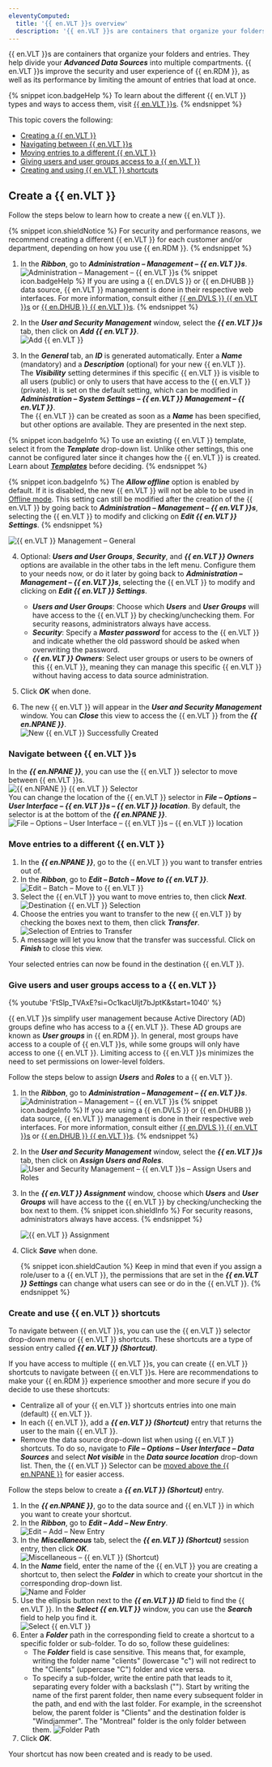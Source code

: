 ```yaml
---
eleventyComputed:
  title: '{{ en.VLT }}s overview'
  description: '{{ en.VLT }}s are containers that organize your folders and entries. They help divide your Advanced Data Sources into multiple compartments.'
---
```

{{ en.VLT }}s are containers that organize your folders and entries. They help divide your ***Advanced Data Sources*** into multiple compartments. {{ en.VLT }}s improve the security and user experience of {{ en.RDM }}, as well as its performance by limiting the amount of entries that load at once.

{% snippet icon.badgeHelp %}
To learn about the different {{ en.VLT }} types and ways to access them, visit [{{ en.VLT }}s](/rdm/windows/commands/view/panels/vault/).
{% endsnippet %}
 
This topic covers the following:

* [Creating a {{ en.VLT }}](#create-a-vault)
* [Navigating between {{ en.VLT }}s](#navigate-between-vaults)
* [Moving entries to a different {{ en.VLT }}](#move-entries-to-a-different-vault)
* [Giving users and user groups access to a {{ en.VLT }}](#give-users-and-user-groups-access-to-a-vault)
* [Creating and using {{ en.VLT }} shortcuts](#create-and-use-vault-shortcuts)

## Create a {{ en.VLT }}

Follow the steps below to learn how to create a new {{ en.VLT }}.

{% snippet icon.shieldNotice %} 
For security and performance reasons, we recommend creating a different {{ en.VLT }} for each customer and/or department, depending on how you use {{ en.RDM }}. 
{% endsnippet %}
 
1. In the ***Ribbon***, go to ***Administration – Management – {{ en.VLT }}s***.  
![Administration – Management – {{ en.VLT }}s](https://webdevolutions.azureedge.net/docs/en/rdm/windows/clip11300.png) 
{% snippet icon.badgeHelp %} 
If you are using a {{ en.DVLS }} or {{ en.DHUBB }} data source, {{ en.VLT }} management is done in their respective web interfaces. For more information, consult either [{{ en.DVLS }} {{ en.VLT }}s](/server/web-interface/administration/security-management/vaults/) or [{{ en.DHUB }} {{ en.VLT }}s](/hub/web-interface/hub-overview/administration/management/vaults/). 
{% endsnippet %}
 
2. In the ***User and Security Management*** window, select the ***{{ en.VLT }}s*** tab, then click on ***Add {{ en.VLT }}***.  
![Add {{ en.VLT }}](https://webdevolutions.azureedge.net/docs/en/rdm/windows/clip10739.png) 
1. In the ***General*** tab, an ***ID*** is generated automatically. Enter a ***Name*** (mandatory) and a ***Description*** (optional) for your new {{ en.VLT }}.  
The ***Visibility*** setting determines if this specific {{ en.VLT }} is visible to all users (public) or only to users that have access to the {{ en.VLT }} (private). It is set on the default setting, which can be modified in ***Administration – System Settings – {{ en.VLT }} Management – {{ en.VLT }}***.  
The {{ en.VLT }} can be created as soon as a ***Name*** has been specified, but other options are available. They are presented in the next step. 

{% snippet icon.badgeInfo %} 
To use an existing {{ en.VLT }} template, select it from the ***Template*** drop-down list. Unlike other settings, this one cannot be configured later since it changes how the {{ en.VLT }} is created. Learn about [***Templates***](/rdm/windows/commands/file/templates/) before deciding. 
{% endsnippet %}
 
{% snippet icon.badgeInfo %} 
The ***Allow offline*** option is enabled by default. If it is disabled, the new {{ en.VLT }} will not be able to be used in [Offline mode](/rdm/windows/data-sources/offline-mode/). This setting can still be modified after the creation of the {{ en.VLT }} by going back to ***Administration – Management – {{ en.VLT }}s***, selecting the {{ en.VLT }} to modify and clicking on ***Edit {{ en.VLT }} Settings***. 
{% endsnippet %}
 
![{{ en.VLT }} Management – General](https://webdevolutions.azureedge.net/docs/en/rdm/windows/RDMWin2161.png) 

4. Optional: ***Users and User Groups***, ***Security***, and ***{{ en.VLT }} Owners*** options are available in the other tabs in the left menu. Configure them to your needs now, or do it later by going back to ***Administration – Management – {{ en.VLT }}s***, selecting the {{ en.VLT }} to modify and clicking on ***Edit {{ en.VLT }} Settings***.
    * ***Users and User Groups***: Choose which ***Users*** and ***User Groups*** will have access to the {{ en.VLT }} by checking/unchecking them. For security reasons, administrators always have access.
    * ***Security***: Specify a ***Master password*** for access to the {{ en.VLT }} and indicate whether the old password should be asked when overwriting the password.
    * ***{{ en.VLT }} Owners***: Select user groups or users to be owners of this {{ en.VLT }}, meaning they can manage this specific {{ en.VLT }} without having access to data source administration.

5. Click ***OK*** when done. 
1. The new {{ en.VLT }} will appear in the ***User and Security Management*** window. You can ***Close*** this view to access the {{ en.VLT }} from the ***{{ en.NPANE }}***.  
![New {{ en.VLT }} Successfully Created](https://webdevolutions.azureedge.net/docs/en/rdm/windows/RDMWin2138.png) 

### Navigate between {{ en.VLT }}s

In the ***{{ en.NPANE }}***, you can use the {{ en.VLT }} selector to move between {{ en.VLT }}s.  
![{{ en.NPANE }} {{ en.VLT }} Selector](https://webdevolutions.azureedge.net/docs/en/rdm/windows/clip3602.png)  
You can change the location of the {{ en.VLT }} selector in ***File – Options – User Interface – {{ en.VLT }}s – {{ en.VLT }} location***. By default, the selector is at the bottom of the ***{{ en.NPANE }}***.  
![File – Options – User Interface – {{ en.VLT }}s – {{ en.VLT }} location](https://webdevolutions.azureedge.net/docs/en/rdm/windows/RDMWin2141.png)

### Move entries to a different {{ en.VLT }}

1. In the ***{{ en.NPANE }}***, go to the {{ en.VLT }} you want to transfer entries out of.
1. In the ***Ribbon***, go to ***Edit – Batch – Move to {{ en.VLT }}***.  
![Edit – Batch – Move to {{ en.VLT }}](https://webdevolutions.azureedge.net/docs/en/rdm/windows/clip7030.png)
1. Select the {{ en.VLT }} you want to move entries to, then click ***Next***.  
![Destination {{ en.VLT }} Selection](https://webdevolutions.azureedge.net/docs/en/rdm/windows/clip7031.png)
1. Choose the entries you want to transfer to the new {{ en.VLT }} by checking the boxes next to them, then click ***Transfer***.  
![Selection of Entries to Transfer](https://webdevolutions.azureedge.net/docs/en/rdm/windows/clip7032.png) 
1. A message will let you know that the transfer was successful. Click on ***Finish*** to close this view.  

Your selected entries can now be found in the destination {{ en.VLT }}.

### Give users and user groups access to a {{ en.VLT }}

{% youtube 'FtSlp_TVAxE?si=Oc1kacUIjt7bJptK&amp;start=1040' %}  

{{ en.VLT }}s simplify user management because Active Directory (AD) groups define who has access to a {{ en.VLT }}. These AD groups are known as ***User groups*** in {{ en.RDM }}. In general, most groups have access to a couple of {{ en.VLT }}s, while some groups will only have access to one {{ en.VLT }}. Limiting access to {{ en.VLT }}s minimizes the need to set permissions on lower-level folders.  

Follow the steps below to assign ***Users*** and ***Roles*** to a {{ en.VLT }}.  

1. In the ***Ribbon***, go to ***Administration – Management – {{ en.VLT }}s***.  
   ![Administration – Management – {{ en.VLT }}s](https://webdevolutions.azureedge.net/docs/en/rdm/windows/clip11300.png) 
   {% snippet icon.badgeInfo %} 
   If you are using a {{ en.DVLS }} or {{ en.DHUBB }} data source, {{ en.VLT }} management is done in their respective web interfaces. For more information, consult either [{{ en.DVLS }} {{ en.VLT }}s](/server/web-interface/administration/security-management/vaults/) or [{{ en.DHUB }} {{ en.VLT }}s](/hub/web-interface/hub-overview/administration/management/vaults/). 
   {% endsnippet %}

1. In the ***User and Security Management*** window, select the ***{{ en.VLT }}s*** tab, then click on ***Assign Users and Roles***.  
   ![User and Security Management – {{ en.VLT }}s – Assign Users and Roles](https://webdevolutions.azureedge.net/docs/en/rdm/windows/clip7033.png) 
1. In the ***{{ en.VLT }} Assignment*** window, choose which ***Users*** and ***User Groups*** will have access to the {{ en.VLT }} by checking/unchecking the box next to them. 
   {% snippet icon.shieldInfo %} 
   For security reasons, administrators always have access. 
   {% endsnippet %}  

   ![{{ en.VLT }} Assignment](https://webdevolutions.azureedge.net/docs/en/rdm/windows/clip7034.png) 

4. Click ***Save*** when done.

   {% snippet icon.shieldCaution %} 
   Keep in mind that even if you assign a role/user to a {{ en.VLT }}, the permissions that are set in the ***{{ en.VLT }} Settings*** can change what users can see or do in the {{ en.VLT }}. 
   {% endsnippet %}
 
### Create and use {{ en.VLT }} shortcuts

To navigate between {{ en.VLT }}s, you can use the {{ en.VLT }} selector drop-down menu or {{ en.VLT }} shortcuts. These shortcuts are a type of session entry called ***{{ en.VLT }} (Shortcut)***.  

If you have access to multiple {{ en.VLT }}s, you can create {{ en.VLT }} shortcuts to navigate between {{ en.VLT }}s. Here are recommendations to make your {{ en.RDM }} experience smoother and more secure if you do decide to use these shortcuts:  

* Centralize all of your {{ en.VLT }} shortcuts entries into one main (default) {{ en.VLT }}. 
* In each {{ en.VLT }}, add a ***{{ en.VLT }} (Shortcut)*** entry that returns the user to the main {{ en.VLT }}. 
* Remove the data source drop-down list when using {{ en.VLT }} shortcuts. To do so, navigate to ***File – Options – User Interface – Data Sources*** and select ***Not visible*** in the ***Data source location*** drop-down list. Then, the {{ en.VLT }} Selector can be [moved above the {{ en.NPANE }}](#move-entries-to-a-different-vault) for easier access.

Follow the steps below to create a ***{{ en.VLT }} (Shortcut)*** entry.

1. In the ***{{ en.NPANE }}***, go to the data source and {{ en.VLT }} in which you want to create your shortcut. 
1. In the ***Ribbon***, go to ***Edit – Add – New Entry***.  
![Edit – Add – New Entry](https://webdevolutions.azureedge.net/docs/en/rdm/windows/RDMWin2142.png) 
1. In the ***Miscellaneous*** tab, select the ***{{ en.VLT }} (Shortcut)*** session entry, then click ***OK***.  
![Miscellaneous – {{ en.VLT }} (Shortcut)](https://webdevolutions.azureedge.net/docs/en/rdm/windows/clip7037.png) 
1. In the ***Name*** field, enter the name of the {{ en.VLT }} you are creating a shortcut to, then select the ***Folder*** in which to create your shortcut in the corresponding drop-down list.  
![Name and Folder](https://webdevolutions.azureedge.net/docs/en/rdm/windows/RDMWin2143.png) 
1. Use the ellipsis button next to the ***{{ en.VLT }} ID*** field to find the {{ en.VLT }}. In the ***Select {{ en.VLT }}*** window, you can use the ***Search*** field to help you find it.  
![Select {{ en.VLT }}](https://webdevolutions.azureedge.net/docs/en/rdm/windows/clip7039.png) 
1. Enter a ***Folder*** path in the corresponding field to create a shortcut to a specific folder or sub-folder. To do so, follow these guidelines: 
    * The ***Folder*** field is case sensitive. This means that, for example, writing the folder name "clients" (lowercase "c") will not redirect to the "Clients" (uppercase "C") folder and vice versa. 
    * To specify a sub-folder, write the entire path that leads to it, separating every folder with a backslash ("\"). Start by writing the name of the first parent folder, then name every subsequent folder in the path, and end with the last folder. For example, in the screenshot below, the parent folder is "Clients" and the destination folder is "Windjammer". The "Montreal" folder is the only folder between them. 
    ![Folder Path](https://webdevolutions.azureedge.net/docs/en/rdm/windows/RDMWin2144.png) 
7. Click ***OK***.

Your shortcut has now been created and is ready to be used.
